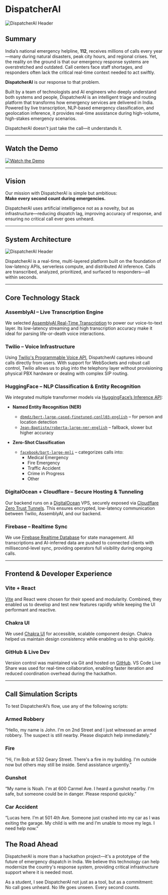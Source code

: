 # DispatcherAI
<Image src="/assets/image 17.png" alt="DispatcherAI Header" width={1200} height={400} />

## Summary

India’s national emergency helpline, **112**, receives millions of calls every year—many during natural disasters, peak city hours, and regional crises. Yet, the reality on the ground is that our emergency response systems are overstretched and outdated. Call centers face staff shortages, and responders often lack the critical real-time context needed to act swiftly.

**DispatcherAI** is our response to that problem.

Built by a team of technologists and AI engineers who deeply understand both systems and people, DispatcherAI is an intelligent triage and routing platform that transforms how emergency services are delivered in India. Powered by live transcription, NLP-based emergency classification, and geolocation inference, it provides real-time assistance during high-volume, high-stakes emergency scenarios.

DispatcherAI doesn't just take the call—it understands it.

---

## Watch the Demo

[![Watch the Demo](https://img.youtube.com/vi/qqdIhxelWy8/maxresdefault.jpg)](https://www.youtube.com/watch?v=qqdIhxelWy8)

---

## Vision

Our mission with DispatcherAI is simple but ambitious:  
**Make every second count during emergencies.**

DispatcherAI uses artificial intelligence not as a novelty, but as infrastructure—reducing dispatch lag, improving accuracy of response, and ensuring no critical call ever goes unheard.

---

## System Architecture

<Image src="/assets/Frame 28 (2).png" alt="DispatcherAI Header" width={1200} height={400} />

DispatcherAI is a real-time, multi-layered platform built on the foundation of low-latency APIs, serverless compute, and distributed AI inference. Calls are transcribed, analyzed, prioritized, and surfaced to responders—all within seconds.

---

## Core Technology Stack

### AssemblyAI – Live Transcription Engine

We selected [AssemblyAI Real-Time Transcription](https://www.assemblyai.com/docs/walkthroughs#realtime-streaming-transcription) to power our voice-to-text layer. Its low-latency streaming and high transcription accuracy make it ideal for parsing life-or-death voice interactions.

### Twilio – Voice Infrastructure

Using [Twilio's Programmable Voice API](https://www.twilio.com/docs/voice), DispatcherAI captures inbound calls directly from users. With support for WebSockets and robust call control, Twilio allows us to plug into the telephony layer without provisioning physical PBX hardware or dealing with complex SIP routing.

### HuggingFace – NLP Classification & Entity Recognition

We integrated multiple transformer models via [HuggingFace’s Inference API](https://huggingface.co/inference-api):

- **Named Entity Recognition (NER)**  
  - [`dbmdz/bert-large-cased-finetuned-conll03-english`](https://huggingface.co/dbmdz/bert-large-cased-finetuned-conll03-english) – for person and location detection  
  - [`Jean-Baptiste/roberta-large-ner-english`](https://huggingface.co/Jean-Baptiste/roberta-large-ner-english) – fallback, slower but higher accuracy  

- **Zero-Shot Classification**  
  - [`facebook/bart-large-mnli`](https://huggingface.co/facebook/bart-large-mnli) – categorizes calls into:
    - Medical Emergency
    - Fire Emergency
    - Traffic Accident
    - Crime in Progress
    - Other

### DigitalOcean + Cloudflare – Secure Hosting & Tunneling

Our backend runs on a [DigitalOcean](https://www.digitalocean.com/) VPS, securely exposed via [Cloudflare Zero Trust Tunnels](https://developers.cloudflare.com/cloudflare-one/connections/connect-apps/). This ensures encrypted, low-latency communication between Twilio, AssemblyAI, and our backend.

### Firebase – Realtime Sync

We use [Firebase Realtime Database](https://firebase.google.com/docs/database) for state management. All transcriptions and AI-inferred data are pushed to connected clients with millisecond-level sync, providing operators full visibility during ongoing calls.

---

## Frontend & Developer Experience

### Vite + React

[Vite](https://vitejs.dev/) and React were chosen for their speed and modularity. Combined, they enabled us to develop and test new features rapidly while keeping the UI performant and reactive.

### Chakra UI

We used [Chakra UI](https://chakra-ui.com/) for accessible, scalable component design. Chakra helped us maintain design consistency while enabling us to ship quickly.

### GitHub & Live Dev

Version control was maintained via Git and hosted on [GitHub](https://github.com/santosharron?tab=repositories). VS Code Live Share was used for real-time collaboration, enabling faster iteration and reduced coordination overhead during the hackathon.

---

## Call Simulation Scripts

To test DispatcherAI’s flow, use any of the following scripts:

### Armed Robbery
“Hello, my name is John. I'm on 2nd Street and I just witnessed an armed robbery. The suspect is still nearby. Please dispatch help immediately.”

###  Fire
“Hi, I'm Bob at 532 Geary Street. There's a fire in my building. I'm outside now but others may still be inside. Send assistance urgently.”

### Gunshot
“My name is Noah. I'm at 600 Carmel Ave. I heard a gunshot nearby. I'm safe, but someone could be in danger. Please respond quickly.”

### Car Accident
“Lucas here. I’m at 501 4th Ave. Someone just crashed into my car as I was exiting the garage. My child is with me and I’m unable to move my legs. I need help now.”

## The Road Ahead

DispatcherAI is more than a hackathon project—it's a prototype of the future of emergency dispatch in India. We believe this technology can help modernize the country's response system, providing critical infrastructure support where it is needed most.

As a student, I see DispatcherAI not just as a tool, but as a commitment:  
No call goes unheard. No life goes unseen. Every second counts.


